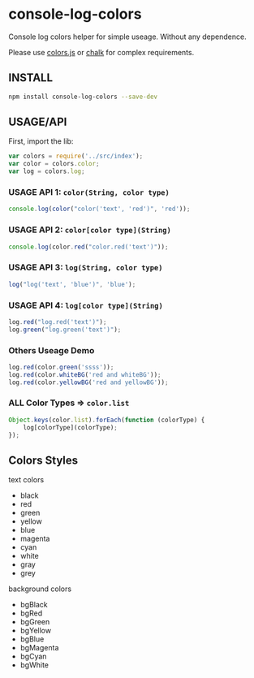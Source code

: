 # console-log-colors

Console log colors helper for simple useage. Without any dependence.

Please use [colors.js](https://github.com/Marak/colors.js) or [chalk](https://github.com/chalk/chalk) for complex requirements.

## INSTALL

```bash
npm install console-log-colors --save-dev
```

## USAGE/API

First, import the lib:

```js
var colors = require('../src/index');
var color = colors.color;
var log = colors.log;
```

### USAGE API 1: `color(String, color type)`
```js
console.log(color("color('text', 'red')", 'red'));
```

### USAGE API 2: `color[color type](String)`
```js
console.log(color.red("color.red('text')"));
```

### USAGE API 3: `log(String, color type)`
```js
log("log('text', 'blue')", 'blue');
```

### USAGE API 4: `log[color type](String)`
```js
log.red("log.red('text')");
log.green("log.green('text')");
```

### Others Useage Demo
```js
log.red(color.green('ssss'));
log.red(color.whiteBG('red and whiteBG'));
log.red(color.yellowBG('red and yellowBG'));
```

### ALL Color Types => `color.list`
```js
Object.keys(color.list).forEach(function (colorType) {
    log[colorType](colorType);
});
```

## Colors Styles

text colors

* black
* red
* green
* yellow
* blue
* magenta
* cyan
* white
* gray
* grey

background colors

* bgBlack
* bgRed
* bgGreen
* bgYellow
* bgBlue
* bgMagenta
* bgCyan
* bgWhite
